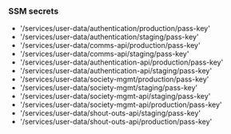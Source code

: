 ### SSM secrets

- '/services/user-data/authentication/production/pass-key'
- '/services/user-data/authentication/staging/pass-key'
- '/services/user-data/comms-api/production/pass-key'
- '/services/user-data/comms-api/staging/pass-key'
- '/services/user-data/authentication-api/production/pass-key'
- '/services/user-data/authentication-api/staging/pass-key'
- '/services/user-data/society-mgmt/production/pass-key'
- '/services/user-data/society-mgmt/staging/pass-key'
- '/services/user-data/society-mgmt-api/staging/pass-key'
- '/services/user-data/society-mgmt-api/production/pass-key'
- '/services/user-data/shout-outs-api/staging/pass-key'
- '/services/user-data/shout-outs-api/production/pass-key'
